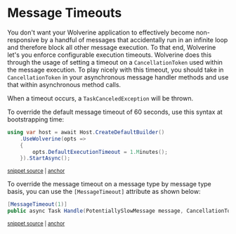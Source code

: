 # Message Timeouts

You don't want your Wolverine application to effectively become non-responsive by a handful of messages
that accidentally run in an infinite loop and therefore block all other message execution. To that end,
Wolverine let's you enforce configurable execution timeouts. Wolverine does this through the usage of
setting a timeout on a `CancellationToken` used within the message execution. To play nicely with this
timeout, you should take in `CancellationToken` in your asynchronous message handler methods and use that
within asynchronous method calls.

When a timeout occurs, a `TaskCanceledException` will be thrown.

To override the default message timeout of 60 seconds, use this syntax at bootstrapping time:

<!-- snippet: sample_set_default_timeout -->
<a id='snippet-sample_set_default_timeout'></a>
```cs
using var host = await Host.CreateDefaultBuilder()
    .UseWolverine(opts =>
    {
        opts.DefaultExecutionTimeout = 1.Minutes();
    }).StartAsync();
```
<sup><a href='https://github.com/JasperFx/alba/blob/master/src/Wolverine.Testing/Acceptance/message_timeout_mechanics.cs#L21-L29' title='Snippet source file'>snippet source</a> | <a href='#snippet-sample_set_default_timeout' title='Start of snippet'>anchor</a></sup>
<!-- endSnippet -->

To override the message timeout on a message type by message type basis, you can use the `[MessageTimeout]`
attribute as shown below:

<!-- snippet: sample_MessageTimeout_on_handler -->
<a id='snippet-sample_messagetimeout_on_handler'></a>
```cs
[MessageTimeout(1)]
public async Task Handle(PotentiallySlowMessage message, CancellationToken cancellationToken)
```
<sup><a href='https://github.com/JasperFx/alba/blob/master/src/Wolverine.Testing/Acceptance/message_timeout_mechanics.cs#L106-L111' title='Snippet source file'>snippet source</a> | <a href='#snippet-sample_messagetimeout_on_handler' title='Start of snippet'>anchor</a></sup>
<!-- endSnippet -->
